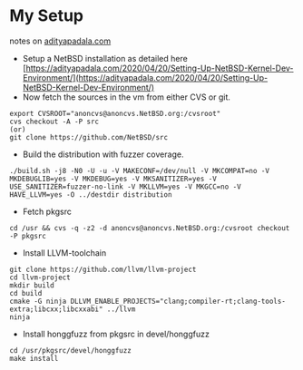 # My Setup

notes on [adityapadala.com](https://adityapadala.com)

- Setup a NetBSD installation as detailed here [https://adityapadala.com/2020/04/20/Setting-Up-NetBSD-Kernel-Dev-Environment/](https://adityapadala.com/2020/04/20/Setting-Up-NetBSD-Kernel-Dev-Environment/)
- Now fetch the sources in the vm from either CVS or git.
```
export CVSROOT="anoncvs@anoncvs.NetBSD.org:/cvsroot"
cvs checkout -A -P src
(or)
git clone https://github.com/NetBSD/src
```
- Build the distribution with fuzzer coverage.
```
./build.sh -j8 -N0 -U -u -V MAKECONF=/dev/null -V MKCOMPAT=no -V MKDEBUGLIB=yes -V MKDEBUG=yes -V MKSANITIZER=yes -V USE_SANITIZER=fuzzer-no-link -V MKLLVM=yes -V MKGCC=no -V HAVE_LLVM=yes -O ../destdir distribution
```
- Fetch pkgsrc
```
cd /usr && cvs -q -z2 -d anoncvs@anoncvs.NetBSD.org:/cvsroot checkout -P pkgsrc
```
- Install LLVM-toolchain
```
git clone https://github.com/llvm/llvm-project
cd llvm-project
mkdir build
cd build
cmake -G ninja DLLVM_ENABLE_PROJECTS="clang;compiler-rt;clang-tools-extra;libcxx;libcxxabi" ../llvm
ninja
```

- Install honggfuzz from pkgsrc in devel/honggfuzz
```
cd /usr/pkgsrc/devel/honggfuzz
make install
```
